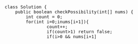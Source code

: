 <pre>
class Solution {
    public boolean checkPossibility(int[] nums) {
        int count = 0;
        for(int i=0;i<nums.length-1;i++){
            if(nums[i]>nums[i+1]){
                count++;
                if(count>1) return false;
                if(i>0 && nums[i+1]<nums[i-1]){
                    nums[i+1] = nums[i];
                }
            }
        }
        return true;
    }
}
</pre>

